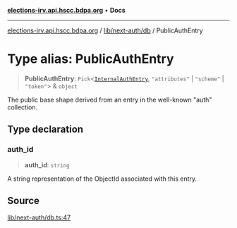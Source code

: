 [**elections-irv.api.hscc.bdpa.org**](../../../../README.md) • **Docs**

***

[elections-irv.api.hscc.bdpa.org](../../../../README.md) / [lib/next-auth/db](../README.md) / PublicAuthEntry

# Type alias: PublicAuthEntry

> **PublicAuthEntry**: `Pick`\<[`InternalAuthEntry`](InternalAuthEntry.md), `"attributes"` \| `"scheme"` \| `"token"`\> & `object`

The public base shape derived from an entry in the well-known "auth"
collection.

## Type declaration

### auth\_id

> **auth\_id**: `string`

A string representation of the ObjectId associated with this entry.

## Source

[lib/next-auth/db.ts:47](https://github.com/Xunnamius/elections_irv.api.hscc.bdpa.org/blob/c917ea60595d63d322e4038beb12d08f7d64cdd2/lib/next-auth/db.ts#L47)
